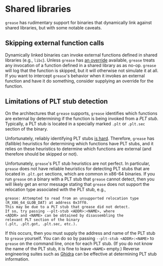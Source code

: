 # Shared libraries

`grease` has rudimentary support for binaries that dynamically link against
shared libraries, but with some notable caveats.

## Skipping external function calls

Dynamically linked binaries can invoke external functions defined in shared
libraries (e.g., `libc`). Unless `grease` has [an override](./overrides.md)
available, `grease` treats any invocation of a function defined in a shared
library as as no-op. `grease` will log that the function is skipped, but it
will otherwise not simulate it at all. If you want to intercept `grease`'s
behavior when it invokes an external function and have it do something,
consider supplying an override for the function.

## Limitations of PLT stub detection

On the architectures that `grease` supports, `grease` identifies which
functions are external by determining if the function is being invoked from a
_PLT stub_. Typically, a PLT stub is located in a specially marked `.plt` or
`.plt.sec` section of the binary.

Unfortunately, reliably identifying PLT stubs [is
hard](https://github.com/GaloisInc/macaw/issues/375). Therefore, `grease` has
(fallible) heuristics for determining which functions have PLT stubs, and it
relies on these heuristics to determine which functions are external (and
therefore should be skipped or not).

Unfortunately, `grease`'s PLT stub heuristics are not perfect. In particular,
`grease` does not have reliable heuristics for detecting PLT stubs that are
located in `.plt.got` sections, which are common in x86-64 binaries. If you run
`grease` on a binary with a PLT stub that `grease` cannot detect, then you will
likely get an error message stating that `grease` does not support the
relocation type associated with the PLT stub, e.g.,

```
grease: Attempted to read from an unsupported relocation type (R_X86_64_GLOB_DAT) at address 0x3ff0.
This may be due to a PLT stub that grease did not detect.
If so, try passing --plt-stub <ADDR>:<NAME>, where
<ADDR> and <NAME> can be obtained by disassembling the
relevant PLT section of the binary
(.plt, .plt.got, .plt.sec, etc.).
```

If this occurs, then you must supply the address and name of the PLT stub to
`grease` yourself. You can do so by passing `--plt-stub <ADDR>:<NAME>` to
`grease` on the command line, once for each PLT stub. (If you do not know the
name of the PLT stub, it is fine to leave `<NAME>` empty.) Reverse engineering
suites such as [Ghidra](https://ghidra-sre.org/) can be effective at
determining PLT stub information.

<!-- Copyright (c) Galois, Inc. 2024. -->
